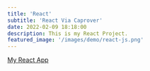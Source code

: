 ```yaml
---
title: 'React'
subtitle: 'React Via Caprover'
date: 2022-02-09 18:18:00
description: This is my React Project.
featured_image: '/images/demo/react-js.png'
---
```

[My React App](https://react.pcservice.business)